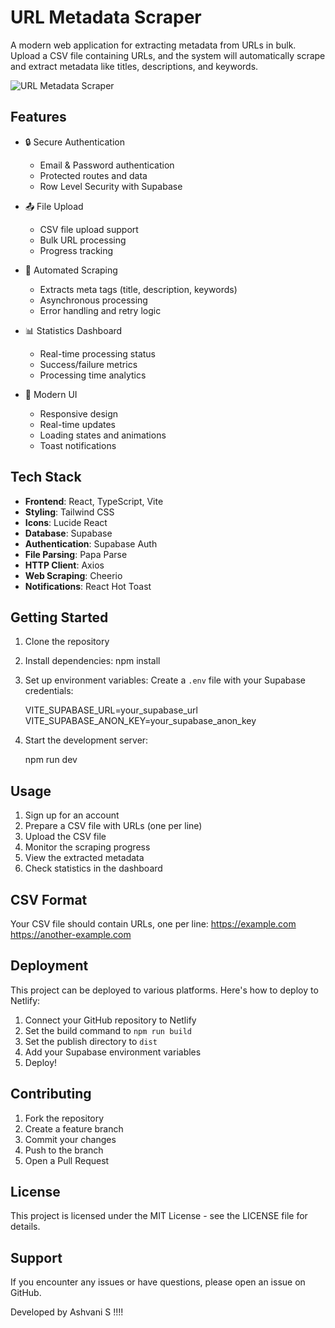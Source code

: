 # URL Metadata Scraper

A modern web application for extracting metadata from URLs in bulk. Upload a CSV file containing URLs, and the system will automatically scrape and extract metadata like titles, descriptions, and keywords.

![URL Metadata Scraper](https://source.unsplash.com/random/1200x630/?technology)

## Features

- 🔒 Secure Authentication
  - Email & Password authentication
  - Protected routes and data
  - Row Level Security with Supabase

- 📤 File Upload
  - CSV file upload support
  - Bulk URL processing
  - Progress tracking

- 🤖 Automated Scraping
  - Extracts meta tags (title, description, keywords)
  - Asynchronous processing
  - Error handling and retry logic

- 📊 Statistics Dashboard
  - Real-time processing status
  - Success/failure metrics
  - Processing time analytics

- 💅 Modern UI
  - Responsive design
  - Real-time updates
  - Loading states and animations
  - Toast notifications

## Tech Stack

- **Frontend**: React, TypeScript, Vite
- **Styling**: Tailwind CSS
- **Icons**: Lucide React
- **Database**: Supabase
- **Authentication**: Supabase Auth
- **File Parsing**: Papa Parse
- **HTTP Client**: Axios
- **Web Scraping**: Cheerio
- **Notifications**: React Hot Toast

## Getting Started

1. Clone the repository
2. Install dependencies:
   npm install

3. Set up environment variables:
   Create a `.env` file with your Supabase credentials:
   
   VITE_SUPABASE_URL=your_supabase_url
   VITE_SUPABASE_ANON_KEY=your_supabase_anon_key
 
4. Start the development server:

   npm run dev


## Usage

1. Sign up for an account
2. Prepare a CSV file with URLs (one per line)
3. Upload the CSV file
4. Monitor the scraping progress
5. View the extracted metadata
6. Check statistics in the dashboard

## CSV Format

Your CSV file should contain URLs, one per line:
https://example.com
https://another-example.com

## Deployment

This project can be deployed to various platforms. Here's how to deploy to Netlify:

1. Connect your GitHub repository to Netlify
2. Set the build command to `npm run build`
3. Set the publish directory to `dist`
4. Add your Supabase environment variables
5. Deploy!

## Contributing

1. Fork the repository
2. Create a feature branch
3. Commit your changes
4. Push to the branch
5. Open a Pull Request

## License

This project is licensed under the MIT License - see the LICENSE file for details.

## Support

If you encounter any issues or have questions, please open an issue on GitHub.


Developed by Ashvani S !!!!